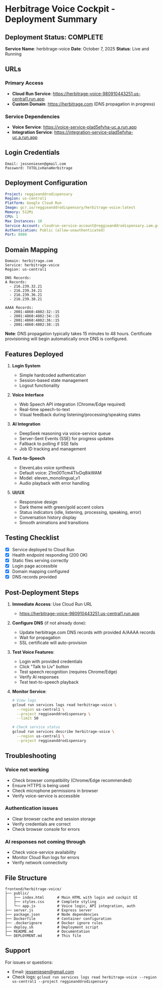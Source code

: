 # Herbitrage Voice Cockpit - Deployment Summary

## Deployment Status: COMPLETE

**Service Name**: herbitrage-voice
**Date**: October 7, 2025
**Status**: Live and Running

## URLs

### Primary Access
- **Cloud Run Service**: https://herbitrage-voice-980910443251.us-central1.run.app
- **Custom Domain**: https://herbitrage.com (DNS propagation in progress)

### Service Dependencies
- **Voice Service**: https://voice-service-plad5efvha-uc.a.run.app
- **Integration Service**: https://integration-service-plad5efvha-uc.a.run.app

## Login Credentials

```
Email: jesseniesen@gmail.com
Password: TXTOLivHanaHerbitrage
```

## Deployment Configuration

```yaml
Project: reggieanddrodispensary
Region: us-central1
Platform: Google Cloud Run
Image: gcr.io/reggieanddrodispensary/herbitrage-voice:latest
Memory: 512Mi
CPU: 1
Max Instances: 10
Service Account: cloudrun-service-account@reggieanddrodispensary.iam.gserviceaccount.com
Authentication: Public (allow-unauthenticated)
Port: 8080
```

## Domain Mapping

```
Domain: herbitrage.com
Service: herbitrage-voice
Region: us-central1

DNS Records:
A Records:
  - 216.239.32.21
  - 216.239.34.21
  - 216.239.36.21
  - 216.239.38.21

AAAA Records:
  - 2001:4860:4802:32::15
  - 2001:4860:4802:34::15
  - 2001:4860:4802:36::15
  - 2001:4860:4802:38::15
```

**Note**: DNS propagation typically takes 15 minutes to 48 hours. Certificate provisioning will begin automatically once DNS is configured.

## Features Deployed

1. **Login System**
   - Simple hardcoded authentication
   - Session-based state management
   - Logout functionality

2. **Voice Interface**
   - Web Speech API integration (Chrome/Edge required)
   - Real-time speech-to-text
   - Visual feedback during listening/processing/speaking states

3. **AI Integration**
   - DeepSeek reasoning via voice-service queue
   - Server-Sent Events (SSE) for progress updates
   - Fallback to polling if SSE fails
   - Job ID tracking and management

4. **Text-to-Speech**
   - ElevenLabs voice synthesis
   - Default voice: 21m00Tcm4TlvDq8ikWAM
   - Model: eleven_monolingual_v1
   - Audio playback with error handling

5. **UI/UX**
   - Responsive design
   - Dark theme with green/gold accent colors
   - Status indicators (idle, listening, processing, speaking, error)
   - Conversation history display
   - Smooth animations and transitions

## Testing Checklist

- [x] Service deployed to Cloud Run
- [x] Health endpoint responding (200 OK)
- [x] Static files serving correctly
- [x] Login page accessible
- [x] Domain mapping configured
- [x] DNS records provided

## Post-Deployment Steps

1. **Immediate Access**: Use Cloud Run URL
   - https://herbitrage-voice-980910443251.us-central1.run.app

2. **Configure DNS** (if not already done):
   - Update herbitrage.com DNS records with provided A/AAAA records
   - Wait for propagation
   - SSL certificate will auto-provision

3. **Test Voice Features**:
   - Login with provided credentials
   - Click "Talk to Liv" button
   - Test speech recognition (requires Chrome/Edge)
   - Verify AI responses
   - Test text-to-speech playback

4. **Monitor Service**:
   ```bash
   # View logs
   gcloud run services logs read herbitrage-voice \
     --region us-central1 \
     --project reggieanddrodispensary \
     --limit 50

   # Check service status
   gcloud run services describe herbitrage-voice \
     --region us-central1 \
     --project reggieanddrodispensary
   ```

## Troubleshooting

### Voice not working
- Check browser compatibility (Chrome/Edge recommended)
- Ensure HTTPS is being used
- Check microphone permissions in browser
- Verify voice-service is accessible

### Authentication issues
- Clear browser cache and session storage
- Verify credentials are correct
- Check browser console for errors

### AI responses not coming through
- Check voice-service availability
- Monitor Cloud Run logs for errors
- Verify network connectivity

## File Structure

```
frontend/herbitrage-voice/
├── public/
│   ├── index.html      # Main HTML with login and cockpit UI
│   ├── styles.css      # Complete styling
│   └── app.js          # Voice logic, API integration, auth
├── server.js           # Express server
├── package.json        # Node dependencies
├── Dockerfile          # Container configuration
├── .dockerignore       # Docker ignore rules
├── deploy.sh           # Deployment script
├── README.md           # Documentation
└── DEPLOYMENT.md       # This file
```

## Support

For issues or questions:
- Email: jesseniesen@gmail.com
- Check logs: `gcloud run services logs read herbitrage-voice --region us-central1 --project reggieanddrodispensary`
